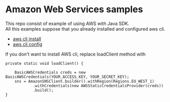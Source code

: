 
# Amazon Web Services samples  
  
This repo consist of example of using AWS with Java SDK.   
All this examples suppose that you already installed and configured aws cli.   
  

 - [aws cli install](https://docs.aws.amazon.com/cli/latest/userguide/installing.html)
 - [aws cli config](https://docs.aws.amazon.com/cli/latest/topic/config-vars.html)

If you don't want to install AWS cli, replace loadClient method with

    private static void loadClient() {  
    
        BasicAWSCredentials creds = new BasicAWSCredentials(YOUR_ACCESS_KEY, YOUR_SECRET_KEY);  
        sns = AmazonSNSClient.builder().withRegion(Regions.EU_WEST_1)  
                .withCredentials(new AWSStaticCredentialsProvider(creds))  
                .build();  
    }
